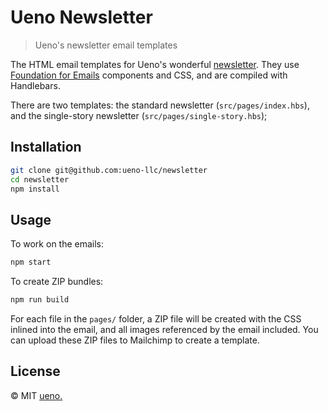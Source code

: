 # Ueno Newsletter

> Ueno's newsletter email templates

The HTML email templates for Ueno's wonderful [newsletter](https://ueno.co/newsletter). They use [Foundation for Emails](https://foundation.zurb.com/emails) components and CSS, and are compiled with Handlebars.

There are two templates: the standard newsletter (`src/pages/index.hbs`), and the single-story newsletter (`src/pages/single-story.hbs`);

## Installation

```bash
git clone git@github.com:ueno-llc/newsletter
cd newsletter
npm install
```

## Usage

To work on the emails:

```bash
npm start
```

To create ZIP bundles:

```bash
npm run build
```

For each file in the `pages/` folder, a ZIP file will be created with the CSS inlined into the email, and all images referenced by the email included. You can upload these ZIP files to Mailchimp to create a template.

## License

&copy; MIT [ueno.](https://ueno.co)
